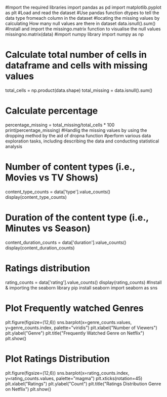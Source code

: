 #Import the required libraries
import pandas as pd
import matplotlib.pyplot as plt
#Load and read the dataset
#Use pandas function dtypes to tell the data type fromeach column in the dataset
#locating the missing values by calculating How many null values are there in dataset
data.isnull().sum()
#Install and import the missingo.matrix function to visualise the null values
missingno.matrix(data)
#import numpy library
import numpy as np
# Calculate total number of cells in dataframe and cells with missing values
total_cells = np.product(data.shape)
total_missing = data.isnull().sum()

# Calculate percentage
percentage_missing = total_missing/total_cells * 100
print(percentage_missing)
#Handlig the missing values by using the dropping method by the aid of dropna function
#perform various data exploration tasks, including describing the data and conducting statistical analysis
# Number of content types (i.e., Movies vs TV Shows)
content_type_counts = data['type'].value_counts()
display(content_type_counts)
# Duration of the content type (i.e., Minutes vs Season)
content_duration_counts = data['duration'].value_counts()
display(content_duration_counts)
# Ratings distribution
rating_counts = data['rating'].value_counts()
display(rating_counts)
#Install & importing the seaborn library
pip install seaborn
import seaborn as sns
# Plot Frequently watched Genres
plt.figure(figsize=(12,6))
sns.barplot(x=genre_counts.values, y=genre_counts.index, palette="viridis")
plt.xlabel("Number of Viewers")
plt.ylabel("Genre")
plt.title("Frequently Watched Genre on Netflix")
plt.show()
# Plot Ratings Distribution
plt.figure(figsize=(12,6))
sns.barplot(x=rating_counts.index, y=rating_counts.values, palette="magma")
plt.xticks(rotation=45)
plt.xlabel("Ratings")
plt.ylabel("Count")
plt.title("Ratings Distribution Genre on Netflix")
plt.show()
